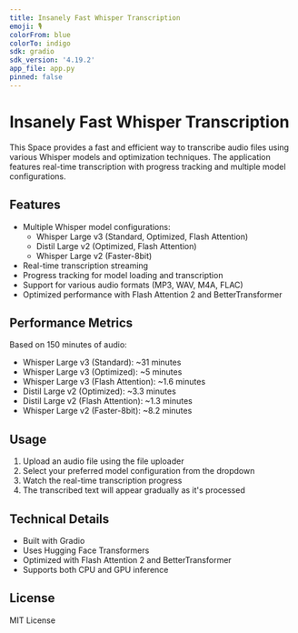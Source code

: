 ```yaml
---
title: Insanely Fast Whisper Transcription
emoji: 🎙️
colorFrom: blue
colorTo: indigo
sdk: gradio
sdk_version: '4.19.2'
app_file: app.py
pinned: false
---
```


# Insanely Fast Whisper Transcription

This Space provides a fast and efficient way to transcribe audio files using various Whisper models and optimization techniques. The application features real-time transcription with progress tracking and multiple model configurations.

## Features

- Multiple Whisper model configurations:
  - Whisper Large v3 (Standard, Optimized, Flash Attention)
  - Distil Large v2 (Optimized, Flash Attention)
  - Whisper Large v2 (Faster-8bit)
- Real-time transcription streaming
- Progress tracking for model loading and transcription
- Support for various audio formats (MP3, WAV, M4A, FLAC)
- Optimized performance with Flash Attention 2 and BetterTransformer

## Performance Metrics

Based on 150 minutes of audio:

- Whisper Large v3 (Standard): ~31 minutes
- Whisper Large v3 (Optimized): ~5 minutes
- Whisper Large v3 (Flash Attention): ~1.6 minutes
- Distil Large v2 (Optimized): ~3.3 minutes
- Distil Large v2 (Flash Attention): ~1.3 minutes
- Whisper Large v2 (Faster-8bit): ~8.2 minutes

## Usage

1. Upload an audio file using the file uploader
2. Select your preferred model configuration from the dropdown
3. Watch the real-time transcription progress
4. The transcribed text will appear gradually as it's processed

## Technical Details

- Built with Gradio
- Uses Hugging Face Transformers
- Optimized with Flash Attention 2 and BetterTransformer
- Supports both CPU and GPU inference

## License

MIT License
